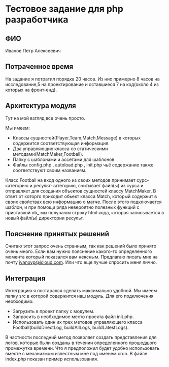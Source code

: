 # Тестовое задание для php разработчика
## ФИО
Иванов Петр Алексеевич 

## Потраченное время
На задание я потратил порядка 20 часов. Из них примерно 8 часов на исследование,5 на проектирование и оставшиеся 7 на код(около 4 из которых на фронт-енд).
 
## Архитектура модуля 
Тут на мой взгляд все очень просто.

Мы имеем:
* Классы сущностей(Player,Team,Match,Message) в которых содержится соответствующая информация.
* Два управляющих класса со статическими методами(MatchMaker,Football).
* Папку с шаблонами и ассетами для шаблонов.
* Файлы сonfig.php , autoload.php , init.php чьё содержание также соответствуют своим названиям.

Класс Football на вход одного из своих методов принимает сурс-категорию и ресульт-категорию, считывает файл(ы) из сурса и отправляет для создания объектов сущностей классу МatchMaker. В ответ от которго приходит обьект класса Match, который содержит в своих свойствах всю информацию о матче. После этого подключается шаблон, и при помощи ряда невероятно полезных функций с приставкой ob_ мы получаюм строку html кода, которая записывается в новый файл(ы) директории ресульт. 

## Пояснение принятых решений
Считаю этот запрос очень странным, так как решений было принято очень много. Если вам нужно пояснение какого-то определенного момента который показался вам неясным. Предлагаю писать мне на почту ivanovp@icloud.com. Или что еще лучше спросить меня лично.

## Интеграция
Интеграцию я постарался сделать максимально удобной. Мы имеем папку src в которой содержится наш модуль. 
Для его подключения необходимо:
* Загрузить в проект папку с модулем.
* Запросить в необходимое место проекта файл init.php.
* Использовать один их трех методов управляющего класса Football(buildDirectLog, buildAllLogs, buildLatestLogs).

В частности последний метод позволяет создать представления для логов, которые были созданы в течении определенного прошедшого промежутка времени.
Что я предположил будет удобно использовать вместе с механизмом известным мне под именем cron.
В файле index.php показан пример использования.


